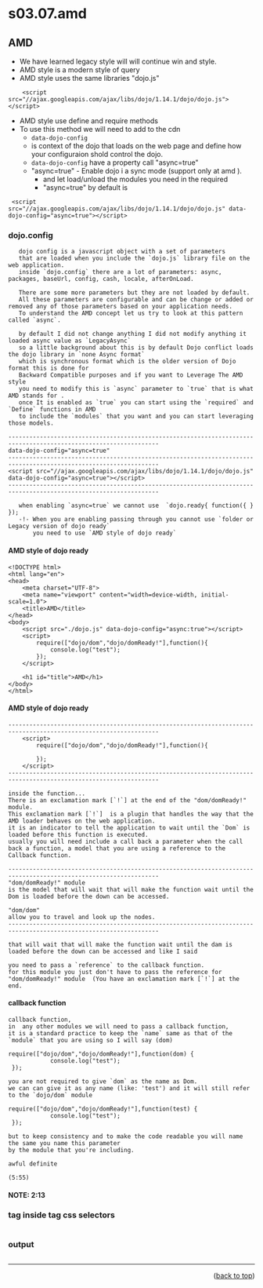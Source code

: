 <a name="topage"></a>

# s03.07.amd


## AMD

* We have learned legacy style will will continue win and style.
* AMD style is a modern style of query
* AMD style uses the same libraries "dojo.js"
```
    <script src="//ajax.googleapis.com/ajax/libs/dojo/1.14.1/dojo/dojo.js"></script>
```
* AMD style use define and require methods
* To use this method we will need to add to the cdn 
    * `data-dojo-config` 
    * is context of the dojo that loads on the web page and define how your configuraion shold control the dojo.
    * `data-dojo-config` have a property call "async=true"
    * "async=true" - Enable dojo i a sync mode (support only at amd ).
        * and let load/unload the modules you need in the required 
        * "async=true" by default is 
```
 <script src="//ajax.googleapis.com/ajax/libs/dojo/1.14.1/dojo/dojo.js" data-dojo-config="async=true"></script>
```

### dojo.config

```
   dojo config is a javascript object with a set of parameters 
   that are loaded when you include the `dojo.js` library file on the web application.
   inside `dojo.config` there are a lot of parameters: async, packages, baseUrl, config, cash, locale, afterOnLoad.

   There are some more parameters but they are not loaded by default.
   All these parameters are configurable and can be change or added or removed any of those parameters based on your application needs.
   To understand the AMD concept let us try to look at this pattern called `async`.

   by default I did not change anything I did not modify anything it loaded async value as `LegacyAsync`  
   so a little background about this is by default Dojo conflict loads the dojo library in `none Async format`
   which is synchronous format which is the older version of Dojo format this is done for
   Backward Compatible purposes and if you want to Leverage The AMD style
   you need to modify this is `async` parameter to `true` that is what AMD stands for .
   once It is enabled as `true` you can start using the `required` and `Define` functions in AMD
   to include the `modules` that you want and you can start leveraging those models.
   
-----------------------------------------------------------------------------------------------------------------
data-dojo-config="async=true"
-----------------------------------------------------------------------------------------------------------------
<script src="//ajax.googleapis.com/ajax/libs/dojo/1.14.1/dojo/dojo.js" data-dojo-config="async=true"></script>
-----------------------------------------------------------------------------------------------------------------

   when enabling `async=true` we cannot use  `dojo.ready{ function({ } });
   -!- When you are enabling passing through you cannot use `folder or Legacy version of dojo ready`
       you need to use `AMD style of dojo ready`
```


#### AMD style of dojo ready

```
<!DOCTYPE html>
<html lang="en">
<head>
    <meta charset="UTF-8">
    <meta name="viewport" content="width=device-width, initial-scale=1.0">
    <title>AMD</title>
</head>
<body>
    <script src="./dojo.js" data-dojo-config="async:true"></script>
    <script>
        require(["dojo/dom","dojo/domReady!"],function(){
            console.log("test");
        }); 
    </script>

    <h1 id="title">AMD</h1>
</body>
</html>
```

#### AMD style of dojo ready

```
-----------------------------------------------------------------------------------------------------------------
    <script>
        require(["dojo/dom","dojo/domReady!"],function(){
        
        }); 
    </script>
-----------------------------------------------------------------------------------------------------------------

inside the function...
There is an exclamation mark [`!`] at the end of the "dom/domReady!" module.
This exclamation mark [`!`]  is a plugin that handles the way that the AMD loader behaves on the web application.
it is an indicator to tell the application to wait until the `Dom` is loaded before this function is executed. 
usually you will need include a call back a parameter when the call back a function, a model that you are using a reference to the Callback function.

-----------------------------------------------------------------------------------------------------------------
"dom/domReady!" module
is the model that will wait that will make the function wait until the Dom is loaded before the down can be accessed.

"dom/dom"
allow you to travel and look up the nodes.
-----------------------------------------------------------------------------------------------------------------

that will wait that will make the function wait until the dam is loaded before the down can be accessed and like I said 

you need to pass a `reference` to the callback function.
for this module you just don't have to pass the reference for "dom/domReady!" module  (You have an exclamation mark [`!`] at the end.
```

#### callback function
```
callback function,
in  any other modules we will need to pass a callback function,
it is a standard practice to keep the `name` same as that of the `module` that you are using so I will say (dom) 

require(["dojo/dom","dojo/domReady!"],function(dom) {
            console.log("test");
 }); 

you are not required to give `dom` as the name as Dom.
we can can give it as any name (like: 'test') and it will still refer to the `dojo/dom` module

require(["dojo/dom","dojo/domReady!"],function(test) {
            console.log("test");
 }); 

but to keep consistency and to make the code readable you will name the same you name this parameter
by the module that you're including.

awful definite

(5:55)

```

#### NOTE: 2:13

### tag inside tag css selectors

```

```


### output
```

```

----

<p align="right">(<a href="#topage">back to top</a>)</p>
<br/>
<br/>
